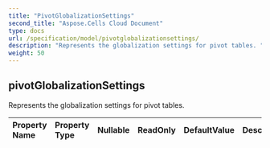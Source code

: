```yaml
---
title: "PivotGlobalizationSettings"
second_title: "Aspose.Cells Cloud Document"
type: docs
url: /specification/model/pivotglobalizationsettings/
description: "Represents the globalization settings for pivot tables. "
weight: 50
---
```


## **pivotGlobalizationSettings**

Represents the globalization settings for pivot tables.  

| Property Name | Property Type | Nullable |  ReadOnly | DefaultValue | Description | 
| :- | :- | :- |:- |  :- | :- |

